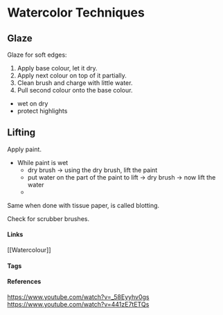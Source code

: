 # Watercolor Techniques
## Glaze
Glaze for soft edges:
1. Apply base colour, let it dry. 
2. Apply next colour on top of it partially.
3. Clean brush and charge with little water.
4. Pull second colour onto the base colour.

- wet on dry
- protect highlights

## Lifting
Apply paint. 
- While paint is wet
	- dry brush -> using the dry brush, lift the paint
	- put water on the part of the paint to lift -> dry brush -> now lift the water
	- 

Same when done with tissue paper, is called blotting.

Check for scrubber brushes.

#### Links
[[Watercolour]]

#### Tags

#### References
https://www.youtube.com/watch?v=_58Eyyhv0gs
https://www.youtube.com/watch?v=441zE7tETQs